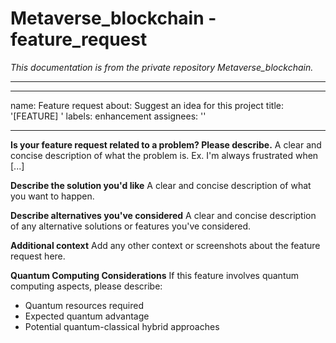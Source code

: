 # Metaverse_blockchain - feature_request

*This documentation is from the private repository Metaverse_blockchain.*

---

---
name: Feature request
about: Suggest an idea for this project
title: '[FEATURE] '
labels: enhancement
assignees: ''

---

**Is your feature request related to a problem? Please describe.**
A clear and concise description of what the problem is. Ex. I'm always frustrated when [...]

**Describe the solution you'd like**
A clear and concise description of what you want to happen.

**Describe alternatives you've considered**
A clear and concise description of any alternative solutions or features you've considered.

**Additional context**
Add any other context or screenshots about the feature request here.

**Quantum Computing Considerations**
If this feature involves quantum computing aspects, please describe:
- Quantum resources required
- Expected quantum advantage
- Potential quantum-classical hybrid approaches
